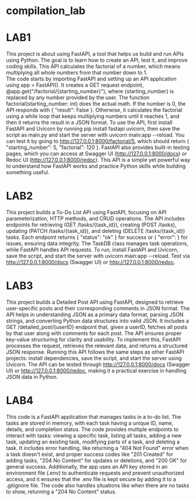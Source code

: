 # compilation_lab
 
# LAB1
This project is about using FastAPI, a tool that helps us build and run APIs using Python. The goal is to learn how to create an API, test it, and improve coding skills. 
This API calculates the factorial of a number, which means multiplying all whole numbers from that number down to 1.  
The code starts by importing FastAPI and setting up an API application using app = FastAPI(). 
It creates a GET request endpoint, @app.get("/factorial/{starting_number}"), where {starting_number} is replaced by any number provided by the user. 
The function factorial(starting_number: int) does the actual math. If the number is 0, the API responds with { "result": False }. 
Otherwise, it calculates the factorial using a while loop that keeps multiplying numbers until it reaches 1, and then it returns the result in a JSON format. 
To use the API, first install FastAPI and Uvicorn by running pip install fastapi uvicorn, then save the script as main.py and start the server with uvicorn main:app --reload. 
You can test it by going to http://127.0.0.1:8000/factorial/5, which should return { "starting_number": 5, "factorial": 120 }. 
FastAPI also provides built-in testing pages, which you can access at Swagger UI (http://127.0.0.1:8000/docs) or Redoc UI (http://127.0.0.1:8000/redoc). 
This API is a simple yet powerful way to understand how FastAPI works and practice Python skills while building something useful.

# LAB2
This project builds a To-Do List API using FastAPI, focusing on API parameterization, HTTP methods, and CRUD operations. 
The API includes endpoints for retrieving (GET /tasks/{task_id}), creating (POST /tasks), updating (PATCH /tasks/{task_id}), and deleting (DELETE /tasks/{task_id}) tasks. 
Each endpoint returns { "status": "ok" } for success or { "error": <error message> } for issues, ensuring data integrity. 
The TaskDB class manages task operations, while FastAPI handles API requests. 
To run, install FastAPI and Uvicorn, save the script, and start the server with uvicorn main:app --reload. 
Test via http://127.0.0.1:8000/docs (Swagger UI) or http://127.0.0.1:8000/redoc.

# LAB3
This project builds a Detailed Post API using FastAPI, designed to retrieve user-specific posts and their corresponding comments in JSON format. 
The API helps in understanding JSON as a primary data format, parsing JSON strings, and converting Python data structures into valid JSON. 
It includes a GET /detailed_post/{userID} endpoint that, given a userID, fetches all posts by that user along with comments for each post. 
The API ensures proper key-value structuring for clarity and usability. 
To implement this, FastAPI processes the request, retrieves the relevant data, and returns a structured JSON response. 
Running this API follows the same steps as other FastAPI projects: install dependencies, save the script, and start the server using Uvicorn. 
The API can be tested through http://127.0.0.1:8000/docs (Swagger UI) or http://127.0.0.1:8000/redoc, making it a practical exercise in handling JSON data in Python.

# LAB4
This code is a FastAPI application that manages tasks in a to-do list. 
The tasks are stored in memory, with each task having a unique ID, name, details, and completion status. 
The code provides multiple endpoints to interact with tasks: viewing a specific task, listing all tasks, adding a new task, updating an existing task, modifying parts of a task, and deleting a task. 
It includes error handling, like returning a "404 Not Found" error when a task doesn't exist, and proper success codes like "201 Created" for adding tasks, "204 No Content" for updates or deletions, and "200 OK" for general success. 
Additionally, the app uses an API key stored in an environment file (.env) to authenticate requests and prevent unauthorized access, and it ensures that the .env file is kept secure by adding it to a .gitignore file. 
The code also handles situations like when there are no tasks to show, returning a "204 No Content" status.

